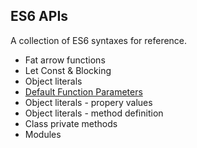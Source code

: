 
## ES6 APIs
A collection of ES6 syntaxes for reference.
 
- Fat arrow functions
- Let Const & Blocking
- Object literals
- [Default Function Parameters](def-fn-param.js)
- Object literals - propery values
- Object literals - method definition
- Class private methods
- Modules